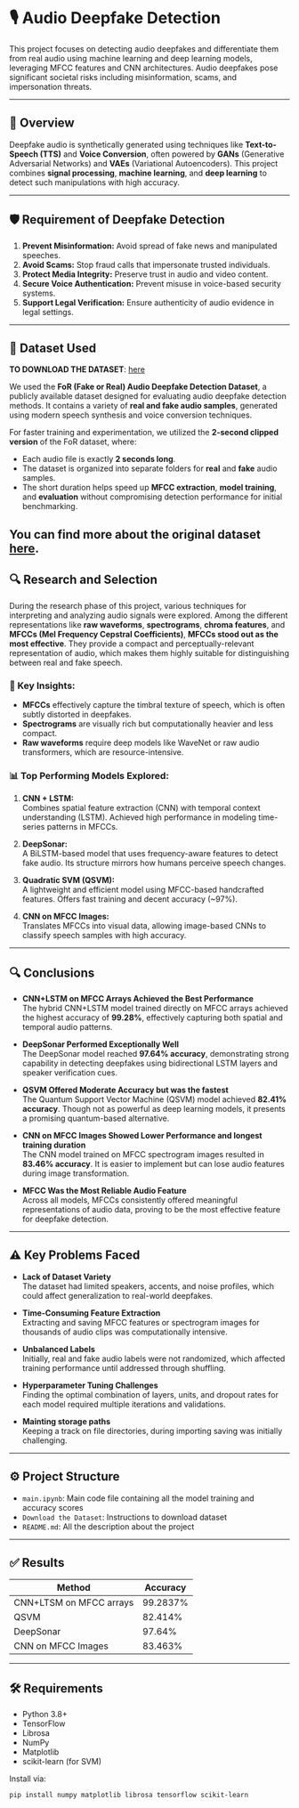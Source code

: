 # 🎙️ Audio Deepfake Detection

This project focuses on detecting audio deepfakes and differentiate them from real audio using machine learning and deep learning models, leveraging MFCC features and CNN architectures. Audio deepfakes pose significant societal risks including misinformation, scams, and impersonation threats.

---

## 📌 Overview

Deepfake audio is synthetically generated using techniques like **Text-to-Speech (TTS)** and **Voice Conversion**, often powered by **GANs** (Generative Adversarial Networks) and **VAEs** (Variational Autoencoders). This project combines **signal processing**, **machine learning**, and **deep learning** to detect such manipulations with high accuracy.

---
## 🛡️ Requirement of Deepfake Detection

1. **Prevent Misinformation:** Avoid spread of fake news and manipulated speeches.
2. **Avoid Scams:** Stop fraud calls that impersonate trusted individuals.
3. **Protect Media Integrity:** Preserve trust in audio and video content.
4. **Secure Voice Authentication:** Prevent misuse in voice-based security systems.
5. **Support Legal Verification:** Ensure authenticity of audio evidence in legal settings.

---

## 📂 Dataset Used

**TO DOWNLOAD THE DATASET**: [here](https://drive.google.com/file/d/1H9rlZc83QO1XdouU2CBCnaLZuJBqjJv-/view?usp=sharing)

We used the **FoR (Fake or Real) Audio Deepfake Detection Dataset**, a publicly available dataset designed for evaluating audio deepfake detection methods. It contains a variety of **real and fake audio samples**, generated using modern speech synthesis and voice conversion techniques.

For faster training and experimentation, we utilized the **2-second clipped version** of the FoR dataset, where:

- Each audio file is exactly **2 seconds long**.
- The dataset is organized into separate folders for **real** and **fake** audio samples.
- The short duration helps speed up **MFCC extraction**, **model training**, and **evaluation** without compromising detection performance for initial benchmarking.

You can find more about the original dataset [here](https://github.com/nii-yamagishilab/Fake-or-Real-Audio-Detection).
---

## 🔍 Research and Selection

During the research phase of this project, various techniques for interpreting and analyzing audio signals were explored. Among the different representations like **raw waveforms**, **spectrograms**, **chroma features**, and **MFCCs (Mel Frequency Cepstral Coefficients)**, **MFCCs stood out as the most effective**. They provide a compact and perceptually-relevant representation of audio, which makes them highly suitable for distinguishing between real and fake speech.

### 📌 Key Insights:
- **MFCCs** effectively capture the timbral texture of speech, which is often subtly distorted in deepfakes.
- **Spectrograms** are visually rich but computationally heavier and less compact.
- **Raw waveforms** require deep models like WaveNet or raw audio transformers, which are resource-intensive.

### 📊 Top Performing Models Explored:
1. **CNN + LSTM:**  
   Combines spatial feature extraction (CNN) with temporal context understanding (LSTM). Achieved high performance in modeling time-series patterns in MFCCs.

2. **DeepSonar:**  
   A BiLSTM-based model that uses frequency-aware features to detect fake audio. Its structure mirrors how humans perceive speech changes.

3. **Quadratic SVM (QSVM):**  
   A lightweight and efficient model using MFCC-based handcrafted features. Offers fast training and decent accuracy (~97%).

4. **CNN on MFCC Images:**  
   Translates MFCCs into visual data, allowing image-based CNNs to classify speech samples with high accuracy.

---

## 🔍 Conclusions

- **CNN+LSTM on MFCC Arrays Achieved the Best Performance**  
  The hybrid CNN+LSTM model trained directly on MFCC arrays achieved the highest accuracy of **99.28%**, effectively capturing both spatial and temporal audio patterns.

- **DeepSonar Performed Exceptionally Well**  
  The DeepSonar model reached **97.64% accuracy**, demonstrating strong capability in detecting deepfakes using bidirectional LSTM layers and speaker verification cues.

- **QSVM Offered Moderate Accuracy but was the fastest**  
  The Quantum Support Vector Machine (QSVM) model achieved **82.41% accuracy**. Though not as powerful as deep learning models, it presents a promising quantum-based alternative.

- **CNN on MFCC Images Showed Lower Performance and longest training duration**  
  The CNN model trained on MFCC spectrogram images resulted in **83.46% accuracy**. It is easier to implement but can lose audio features during image transformation.

- **MFCC Was the Most Reliable Audio Feature**  
  Across all models, MFCCs consistently offered meaningful representations of audio data, proving to be the most effective feature for deepfake detection.


---
## ⚠️ Key Problems Faced

- **Lack of Dataset Variety**  
  The dataset had limited speakers, accents, and noise profiles, which could affect generalization to real-world deepfakes.

- **Time-Consuming Feature Extraction**  
  Extracting and saving MFCC features or spectrogram images for thousands of audio clips was computationally intensive.

- **Unbalanced Labels**  
  Initially, real and fake audio labels were not randomized, which affected training performance until addressed through shuffling.



- **Hyperparameter Tuning Challenges**  
  Finding the optimal combination of layers, units, and dropout rates for each model required multiple iterations and validations.

- **Mainting storage paths**  
  Keeping a track on file directories, during importing saving was initially challenging.
---

## ⚙️ Project Structure

- `main.ipynb`: Main code file containing all the model training and accuracy scores
- `Download the Dataset`: Instructions to download dataset
- `README.md`: All the description about the project

---

## ✅ Results

| Method              | Accuracy |
|---------------------|----------|
| CNN+LTSM on MFCC arrays   | 99.2837%   |
| QSVM                | 82.414%   |
| DeepSonar   | 97.64%   |
| CNN on MFCC Images  | 83.463%    |

---

## 🛠️ Requirements

- Python 3.8+
- TensorFlow
- Librosa
- NumPy
- Matplotlib
- scikit-learn (for SVM)

Install via:

```bash
pip install numpy matplotlib librosa tensorflow scikit-learn
